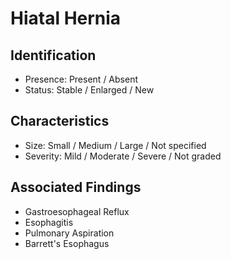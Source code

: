 
# Hiatal Hernia

## Identification

- Presence: Present / Absent
- Status: Stable / Enlarged / New

## Characteristics

- Size: Small / Medium / Large / Not specified
- Severity: Mild / Moderate / Severe / Not graded

## Associated Findings

- Gastroesophageal Reflux
- Esophagitis
- Pulmonary Aspiration
- Barrett's Esophagus
